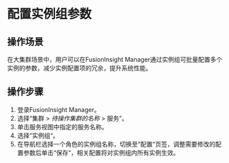 # 配置实例组参数<a name="admin_guide_000048"></a>

## 操作场景<a name="zh-cn_topic_0263899251_section12611753124918"></a>

在大集群场景中，用户可以在FusionInsight Manager通过实例组可批量配置多个实例的参数，减少实例配置项的冗余，提升系统性能。

## 操作步骤<a name="zh-cn_topic_0263899251_section15654145916233"></a>

1.  登录FusionInsight Manager。
2.  选择“集群 \>  _待操作集群的名称_   \> 服务”。
3.  单击服务视图中指定的服务名称。
4.  选择“实例组“。
5.  在导航栏选择一个角色的实例组名称，切换至“配置“页签，调整需要修改的配置参数后单击“保存“，相关配置将对实例组内所有实例生效。

